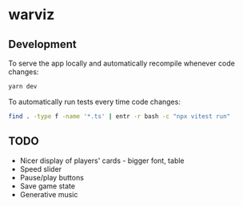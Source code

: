 # warviz

## Development

To serve the app locally and automatically recompile whenever code changes:

```bash
yarn dev
```

To automatically run tests every time code changes:

```bash
find . -type f -name '*.ts' | entr -r bash -c "npx vitest run"
```

## TODO

* Nicer display of players' cards - bigger font, table
* Speed slider
* Pause/play buttons
* Save game state
* Generative music
